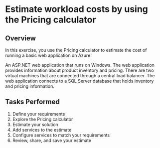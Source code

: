 # Estimate workload costs by using the Pricing calculator

## Overview
In this exercise, you use the Pricing calculator to estimate the cost of running a basic web application on Azure.

An ASP.NET web application that runs on Windows. The web application provides information about product inventory and pricing. There are two virtual machines that are connected through a central load balancer. The web application connects to a SQL Server database that holds inventory and pricing information.

## Tasks Performed
1. Define your requirements
2. Explore the Pricing calculator
3. Estimate your solution
4. Add services to the estimate
5. Configure services to match your requirements
6. Review, share, and save your estimate

